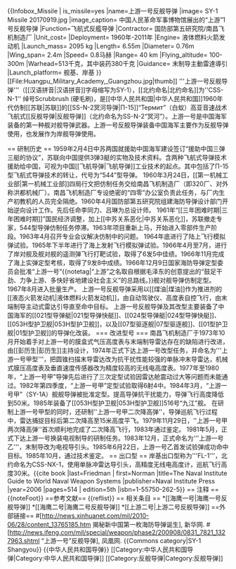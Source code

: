 {{Infobox_Missile
| is_missile=yes
|name=上游一号反舰导弹
|image= SY-1 Missile 20170919.jpg
|image_caption= 中国人民革命军事博物馆展出的“上游”1号反舰导弹
|Function=飞航式反艦导弹
|Contractor= 国防部第五研究院/南昌飞机制造厂
|Unit_cost= 
|Deployment= 1960年-2011年
|Engine= 液体燃料火箭发动机
|Launch_mass= 2095 kg
|Length= 6.55m
|Diameter= 0.76m
|Wing_span= 2.4m
|Speed=  0.8马赫
|Range= 40 km
|Flying_altitude= 100-300m
|Warhead=513千克，其中装药380千克
|Guidance= 末制导主動雷達導引
|Launch_platform= 舰基、岸基
}}
[[File:Huangpu_Military_Academy,_Guangzhou.jpg|thumb]]
'''上游一号反舰导弹'''（[[汉语拼音|汉语拼音]]字母缩写为SY-1），[[北约命名|北约命名]]为''CSS-N-1'' 绰号Scrubbrush (硬毛刷)，是[[中华人民共和国|中华人民共和国]]1960年代仿制[[苏联|苏联]]的[[SS-N-2冥河导弹|П-15]]“Термит”（白蚁）高亚音速战术飞航式[[反舰导弹|反舰导弹]]（北约命名为SS-N-2“冥河”）。上游一号是中国海军装备的第一种舰对舰导弹武器。上游一号反舰导弹装备中国海军主要作为反舰导弹使用，也发展作为岸舰导弹使用。

== 研制历史 ==
1959年2月4日中苏两国就援助中国海军建设签订“援助中国三弹三艇的协议”，苏联向中国提供3弹3艇的实物及技术资料。含两种飞航式导弹技术援助给中国，可视为中国[[飞航导弹|飞航导弹]]工业技术的起点。其中包括了П-15型飞航式导弹技术的转让，代号为“544”型导弹。
1960年3月24日，[[第一机械工业部|第一机械工业部]]四局行文把仿制任务交给南昌飞机制造厂（即320厂、对外称洪都机械厂）。南昌飞机制造厂专设绝密的“四零”办公室负责此任务，与厂内生产初教机的人员完全隔绝。1960年4月国防部第五研究院组建海防导弹设计部门开始逆向设计工作。先后任命李同力、吕琳为总设计师。
1961年“[[三年困难时期|三年困难时期]]”国民经济调整，加上[[中苏关系恶化|中苏关系恶化]]，苏联撤走专家，544型导弹仿制任务停滞。1963年项目重新上马，开始进入零部件生产阶段。1963年4月召开专业会议解决仿制中的问题。
1964年底进行了陆上飞行模拟弹试验。1965年下半年进行了海上发射飞行模拟弹试验。1966年4月至7月，进行了岸对舰及舰对舰的遥测弹飞行打靶试验，取得了6发5中佳绩。1966年11月完成了海上实弹定型考核，取得了9发8中成绩。1966年12月9日国家海防导弹定型委员会批准“上游一号”{{notetag|“上游”之名取自根据毛泽东的创意提出的“鼓足干劲、力争上游、多快好省地建设社会主义”的总路线。}}舰对舰导弹仿制定型。1967年8月进入批量生产。
上游一号反舰导弹采用以[[煤油|煤油]]作为推进剂的[[液态火箭发动机|液体燃料火箭发动机]]，由自动驾驶仪、高度表自控飞行，由末端制导主动式雷达引导直至命中目标。
上游一号反舰导弹及其改型主要装备了中国海军的[[021型导弹艇|021型导弹快艇]]、[[024型导弹艇|024型导弹快艇]]、[[053H型护卫舰|053H型护卫舰]]，以及[[07型驱逐舰|07型驱逐舰]]、[[01型护卫舰|01型护卫舰]]的导弹化改装。
=== 改进型号 === 
南昌飞机制造厂于1973年10月开始着手对上游一号的膜盒式气压高度表与末端制导雷达存在的缺陷进行改进，由[[彭历生|彭历生]]主持设计，1974年正式下达上游一号改型任务，并命名为'''上游一号甲型'''，把圆锥扫描末导雷达改为抗干扰性能较强的单脉冲末导雷达，机械式膜压高度表及垂直速度传感器改为精度较高的无线电高度表。1977年至1980年，“上游一号甲”导弹先后进行了三次定型试验因雷达舱震动过大等问题而未能通过。1982年第四季度，“上游一号甲”定型试验取得6射4中。1984年3月，“上游一号甲”（SY-1A）舰舰导弹被批准定型。提高导弹抗干扰能力，导弹飞行高度降低到50米。1985年装备了[[053H型护卫舰|053H型护卫舰]]516号“九江”舰。
在研制上游一号甲型的同时，还研制''上游一号甲二次降高弹''，导弹巡航飞行过程中，雷达捕捉目标后第二次降高至15米高度平飞。1979年11月29日，''上游一号甲两次降高弹''首次顺利地完成了二次降高飞行，1983年通过鉴定。
1981年5月，正式下达上游一号换装电视制导的研制任务。1983年12月，正式命名为'''上游一号乙'''，末制导改为电视导引头。1985年6月22日，上游一号乙首发试验弹成功命中目标。1985年10月，通过技术鉴定。
== 出口型 == 
岸基出口型称为'''FL-1'''，北约命名为CSS-NX-1，使用单脉冲雷达导引头，高精度无线电高度计，巡航飞行高度30米。<ref>{{cite book |last=Friedman | first=Norman |title=The Naval Institute Guide to World Naval Weapon Systems |publisher=Naval Institute Press |year=2006 |pages=514 | edition=5th |isbn=1-55750-262-5}}</ref>
== 注释 ==
{{noteFoot}}
==参考文献==
{{reflist}}
== 相关条目 ==
*[[海鹰一号|海鹰一号反舰导弹]]
*[[海鹰二号|海鹰二号反舰导弹]]
*[[上游二号|上游二号反舰导弹]]
==外部链接==
#[http://news.xinhuanet.com/mil/2010-06/28/content_13765185.htm 揭秘新中国第一枚海防导弹诞生], 新华网.
#[http://news.ifeng.com/mil/special/weapon/phase2/200908/0831_7821_1327963.shtml “上游一号”反舰导弹], 凤凰网.
{{Commons category|SY-1 Shangyou}}
{{中华人民共和国导弹}}
[[Category:中华人民共和国导弹|Category:中华人民共和国导弹]]
[[Category:反舰导弹|Category:反舰导弹]]